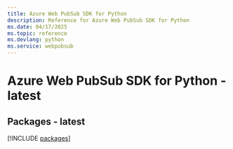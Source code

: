 ```yaml
---
title: Azure Web PubSub SDK for Python
description: Reference for Azure Web PubSub SDK for Python
ms.date: 04/17/2025
ms.topic: reference
ms.devlang: python
ms.service: webpubsub
---
```

# Azure Web PubSub SDK for Python - latest
## Packages - latest
[!INCLUDE [packages](web-pubsub-index.md)]
